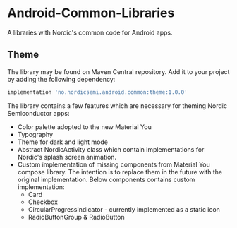 # Android-Common-Libraries
A libraries with Nordic's common code for Android apps.

## Theme
The library may be found on Maven Central repository. Add it to your project by adding the following dependency:
```Groovy
implementation 'no.nordicsemi.android.common:theme:1.0.0'
```

The library contains a few features which are necessary for theming Nordic Semiconductor apps:
* Color palette adopted to the new Material You
* Typography
* Theme for dark and light mode
* Abstract NordicActivity class which contain implementations for Nordic's splash screen animation.
* Custom implementation of missing components from Material You compose library. The intention is to replace them in the future with the original implementation. Below components contains custom implementation:
   - Card
   - Checkbox
   - CircularProgressIndicator - currently implemented as a static icon
   - RadioButtonGroup & RadioButton
